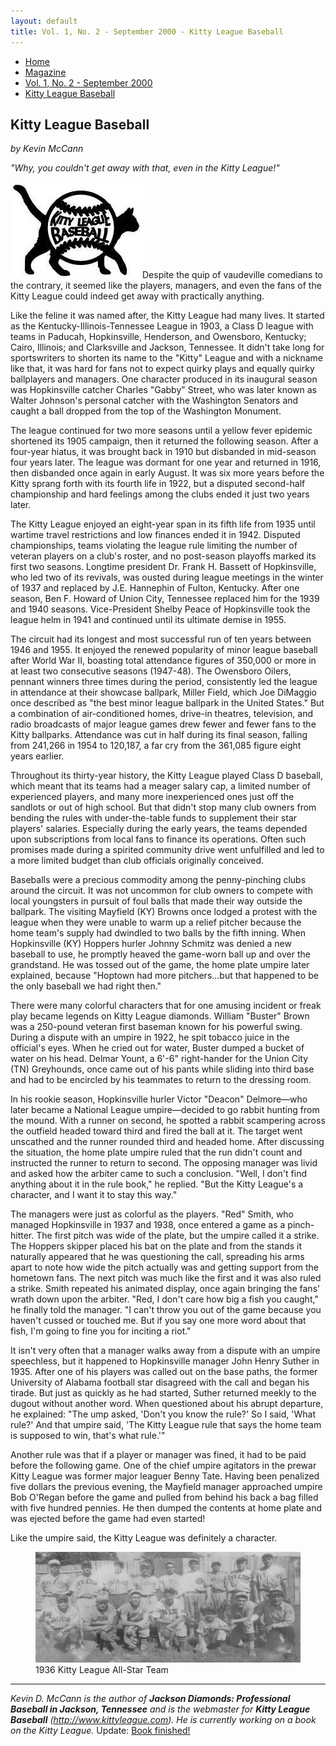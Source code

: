 ```yaml
---
layout: default
title: Vol. 1, No. 2 - September 2000 - Kitty League Baseball
---
```

<nav class="breadcrumb" aria-label="breadcrumbs">
  <ul>
    <li><a href="{{ site.url }}{{ site.baseurl }}/index.html">Home</a></li>
    <li><a href="../magazine-home.html">Magazine</a></li>
    <li><a href="bi_vol_1_no_2_home.html">Vol. 1, No. 2 - September 2000</a></li>
    <li class="is-active"><a href="#" aria-current="page">Kitty League Baseball</a></li>
  </ul>
</nav>

<section class="storycontent">
  <h1>Kitty League Baseball</h1>
  <p><em>by Kevin McCann</em></p>

  <p>
    <em>"Why, you couldn't get away with that, even in the Kitty League!"</em>
  </p>

  <p>
    <img src="images/kitty_league_baseball.jpg" class="float-left" alt="Kitty League Baseball">Despite the quip of vaudeville comedians to the contrary, it seemed like the players, managers, and even the fans of the Kitty League could indeed get away with practically anything. 
  </p>

  <p>
    Like the feline it was named after, the Kitty League had many lives. It started as the Kentucky-Illinois-Tennessee League in 1903, a Class D league with teams in Paducah, Hopkinsville, Henderson, and Owensboro, Kentucky; Cairo, Illinois; and Clarksville and Jackson, Tennessee. It didn't take long for sportswriters to shorten its name to the "Kitty" League and with a nickname like that, it was hard for fans not to expect quirky plays and equally quirky ballplayers and managers. One character produced in its inaugural season was Hopkinsville catcher Charles "Gabby" Street, who was later known as Walter Johnson's personal catcher with the Washington Senators and caught a ball dropped from the top of the Washington Monument.
  </p>

  <p>
    The league continued for two more seasons until a yellow fever epidemic shortened its 1905 campaign, then it returned the following season. After a four-year hiatus, it was brought back in 1910 but disbanded in mid-season four years later. The league was dormant for one year and returned in 1916, then disbanded once again in early August. It was six more years before the Kitty sprang forth with its fourth life in 1922, but a disputed second-half championship and hard feelings among the clubs ended it just two years later.
  </p>

  <p>
    The Kitty League enjoyed an eight-year span in its fifth life from 1935 until wartime travel restrictions and low finances ended it in 1942. Disputed championships, teams violating the league rule limiting the number of veteran players on a club's roster, and no post-season playoffs marked its first two seasons. Longtime president Dr. Frank H. Bassett of Hopkinsville, who led two of its revivals, was ousted during league meetings in the winter of 1937 and replaced by J.E. Hannephin of Fulton, Kentucky. After one season, Ben F. Howard of Union City, Tennessee replaced him for the 1939 and 1940 seasons. Vice-President Shelby Peace of Hopkinsville took the league helm in 1941 and continued until its ultimate demise in 1955.
  </p>

  <p>
    The circuit had its longest and most successful run of ten years between 1946 and 1955. It enjoyed the renewed popularity of minor league baseball after World War II, boasting total attendance figures of 350,000 or more in at least two consecutive seasons (1947-48). The Owensboro Oilers, pennant winners three times during the period, consistently led the league in attendance at their showcase ballpark, Miller Field, which Joe DiMaggio once described as "the best minor league ballpark in the United States." But a combination of air-conditioned homes, drive-in theatres, television, and radio broadcasts of major league games drew fewer and fewer fans to the Kitty ballparks. Attendance was cut in half during its final season, falling from 241,266 in 1954 to 120,187, a far cry from the 361,085 figure eight years earlier.
  </p>

  <p>
    Throughout its thirty-year history, the Kitty League played Class D baseball, which meant that its teams had a meager salary cap, a limited number of experienced players, and many more inexperienced ones just off the sandlots or out of high school. But that didn't stop many club owners from bending the rules with under-the-table funds to supplement their star players' salaries. Especially during the early years, the teams depended upon subscriptions from local fans to finance its operations. Often such promises made during a spirited community drive went unfulfilled and led to a more limited budget than club officials originally conceived.
  </p>

  <p>
    Baseballs were a precious commodity among the penny-pinching clubs around the circuit. It was not uncommon for club owners to compete with local youngsters in pursuit of foul balls that made their way outside the ballpark. The visiting Mayfield (KY) Browns once lodged a protest with the league when they were unable to warm up a relief pitcher because the home team's supply had dwindled to two balls by the fifth inning. When Hopkinsville (KY) Hoppers hurler Johnny Schmitz was denied a new baseball to use, he promptly heaved the game-worn ball up and over the grandstand. He was tossed out of the game, the home plate umpire later explained, because "Hoptown had more pitchers...but that happened to be the only baseball we had right then."
  </p>

  <p>
    There were many colorful characters that for one amusing incident or freak play became legends on Kitty League diamonds. William "Buster" Brown was a 250-pound veteran first baseman known for his powerful swing. During a dispute with an umpire in 1922, he spit tobacco juice in the official's eyes. When he cried out for water, Buster dumped a bucket of water on his head. Delmar Yount, a 6'-6" right-hander for the Union City (TN) Greyhounds, once came out of his pants while sliding into third base and had to be encircled by his teammates to return to the dressing room.
  </p>

  <p>
    In his rookie season, Hopkinsville hurler Victor "Deacon" Delmore&mdash;who later became a National League umpire&mdash;decided to go rabbit hunting from the mound. With a runner on second, he spotted a rabbit scampering across the outfield headed toward third and fired the ball at it. The target went unscathed and the runner rounded third and headed home. After discussing the situation, the home plate umpire ruled that the run didn't count and instructed the runner to return to second. The opposing manager was livid and asked how the arbiter came to such a conclusion. "Well, I don't find anything about it in the rule book," he replied. "But the Kitty League's a character, and I want it to stay this way."
  </p>

  <p>
    The managers were just as colorful as the players. "Red" Smith, who managed Hopkinsville in 1937 and 1938, once entered a game as a pinch-hitter. The first pitch was wide of the plate, but the umpire called it a strike. The Hoppers skipper placed his bat on the plate and from the stands it naturally appeared that he was questioning the call, spreading his arms apart to note how wide the pitch actually was and getting support from the hometown fans. The next pitch was much like the first and it was also ruled a strike. Smith repeated his animated display, once again bringing the fans' wrath down upon the arbiter. "Red, I don't care how big a fish you caught," he finally told the manager. "I can't throw you out of the game because you haven't cussed or touched me. But if you say one more word about that fish, I'm going to fine you for inciting a riot."
  </p>

  <p>
    It isn't very often that a manager walks away from a dispute with an umpire speechless, but it happened to Hopkinsville manager John Henry Suther in 1935. After one of his players was called out on the base paths, the former University of Alabama football star disagreed with the call and began his tirade. But just as quickly as he had started, Suther returned meekly to the dugout without another word. When questioned about his abrupt departure, he explained: "The ump asked, 'Don't you know the rule?' So I said, 'What rule?' And that umpire said, 'The Kitty League rule that says the home team is supposed to win, that's what rule.'"
  </p>

  <p>
    Another rule was that if a player or manager was fined, it had to be paid before the following game. One of the chief umpire agitators in the prewar Kitty League was former major leaguer Benny Tate. Having been penalized five dollars the previous evening, the Mayfield manager approached umpire Bob O'Regan before the game and pulled from behind his back a bag filled with five hundred pennies. He then dumped the contents at home plate and was ejected before the game had even started!
  </p>

  <p>
    Like the umpire said, the Kitty League was definitely a character.
  </p>

  <p>
    <figure class="center-element">
      <img src="images/kitty_league_1936_all_star_team.jpg" alt="1936 Kitty League All-Star Team">
      <figcaption>
        1936 Kitty League All-Star Team
      </figcaption>
    </figure>
  </p>

  <hr />

  <p>
    <em>Kevin D. McCann is the author of <strong>Jackson Diamonds: Professional Baseball in Jackson, Tennessee</strong> and is the webmaster for <strong>Kitty League Baseball</strong> (<a href="http://www.kittyleague.com">http://www.kittyleague.com</a>). He is currently working on a book on the Kitty League.</em>  Update:  <a href="https://kevindmccann.wordpress.com/category/kitty-league/">Book finished!</a>
  </p>

</section>

